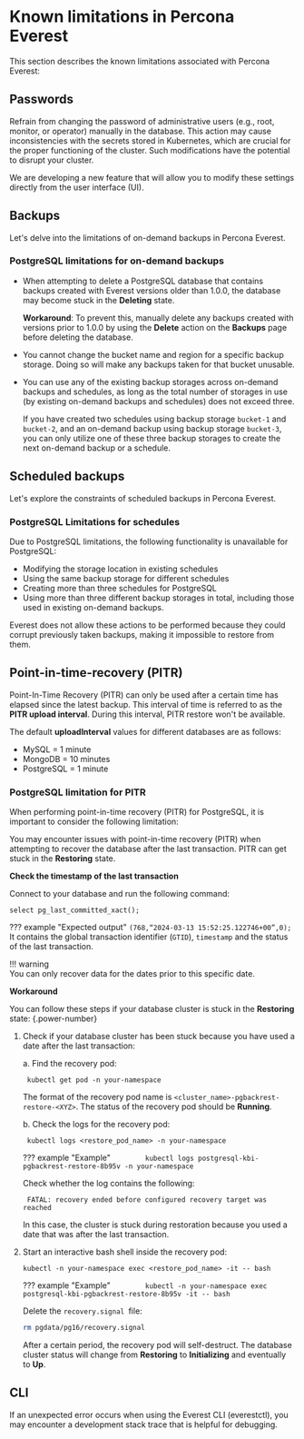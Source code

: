 # Known limitations in Percona Everest


This section describes the known limitations associated with Percona Everest:



## Passwords

Refrain from changing the password of administrative users (e.g., root, monitor, or operator) manually in the database. This action may cause inconsistencies with the secrets stored in Kubernetes, which are crucial for the proper functioning of the cluster. Such modifications have the potential to disrupt your cluster.

We are developing a new feature that will allow you to modify these settings directly from the user interface (UI).


## Backups

Let's delve into the limitations of on-demand backups in Percona Everest. 

### PostgreSQL limitations for on-demand backups

- When attempting to delete a PostgreSQL database that contains backups created with Everest versions older than 1.0.0, the database may become stuck in the **Deleting** state. 

    **Workaround**: To prevent this, manually delete any backups created with versions prior to 1.0.0 by using the **Delete** action on the **Backups** page before deleting the database.

- You cannot change the bucket name and region for a specific backup storage. Doing so will make any backups taken for that bucket unusable.

- You can use any of the existing backup storages across on-demand backups and schedules, as long as the total number of storages in use (by existing on-demand backups and schedules) does not exceed three.

    If you have created two schedules using backup storage `bucket-1` and `bucket-2`, and an on-demand backup using backup storage `bucket-3`, you can only utilize one of these three backup storages to create the next on-demand backup or a schedule.


## Scheduled backups

Let's explore the constraints of scheduled backups in Percona Everest.

### PostgreSQL Limitations for schedules

Due to PostgreSQL limitations, the following functionality is unavailable for PostgreSQL:

- Modifying the storage location in existing schedules
- Using the same backup storage for different schedules
- Creating more than three schedules for PostgreSQL
- Using more than three different backup storages in total, including those used in existing on-demand backups.
 
Everest does not allow these actions to be performed because they could corrupt previously taken backups, making it impossible to restore from them.


## Point-in-time-recovery (PITR)

Point-In-Time Recovery (PITR) can only be used after a certain time has elapsed since the latest backup. This interval of time is referred to as the **PITR upload interval**. During this interval, PITR restore won't be available.

The default **uploadInterval** values for different databases are as follows:  

- MySQL = 1 minute
- MongoDB = 10 minutes
- PostgreSQL = 1 minute


### PostgreSQL limitation for PITR

When performing point-in-time recovery (PITR) for PostgreSQL, it is important to consider the following limitation:

You may encounter issues with point-in-time recovery (PITR) when attempting to recover the database after the last transaction. PITR can get stuck in the **Restoring** state.

**Check the timestamp of the last transaction**

Connect to your database and run the following command:

`select pg_last_committed_xact();`

??? example "Expected output"
    ```
    (768,“2024-03-13 15:52:25.122746+00”,0);
    ```
    It contains the global transaction identifier (`GTID`), `timestamp` and the status of the last transaction.
    
                
!!! warning  
    You can only recover data for the dates prior to this specific date.


**Workaround**

You can follow these steps if your database cluster is stuck in the **Restoring** state:
{.power-number}


1. Check if your database cluster has been stuck because you have used a date after the last transaction:

    a. Find the recovery pod:

        
	    kubectl get pod -n your-namespace
        		
    
    The format of the recovery pod name is `<cluster_name>-pgbackrest-restore-<XYZ>`. The status of the recovery pod should be **Running**.

    b. Check the logs for the recovery pod:
       
        kubectl logs <restore_pod_name> -n your-namespace

    ??? example "Example"
        ```        
        kubectl logs postgresql-kbi-pgbackrest-restore-8b95v -n your-namespace
        ```

    Check whether the log contains the following:
        
        FATAL: recovery ended before configured recovery target was reached
        
    In this case, the cluster is stuck during restoration because you used a date that was after the last transaction.

2. Start an interactive bash shell inside the recovery pod:

    ```
	kubectl -n your-namespace exec <restore_pod_name> -it -- bash
	```

    ??? example "Example"
        ```        
	    kubectl -n your-namespace exec postgresql-kbi-pgbackrest-restore-8b95v -it -- bash
        ```

    Delete the `recovery.signal `file:

    ```sh
	rm pgdata/pg16/recovery.signal
    ```

    After a certain period, the recovery pod will self-destruct. The database cluster status will change from **Restoring** to **Initializing** and eventually to **Up**.


## CLI

If an unexpected error occurs when using the Everest CLI (everestctl), you may encounter a development stack trace that is helpful for debugging.
